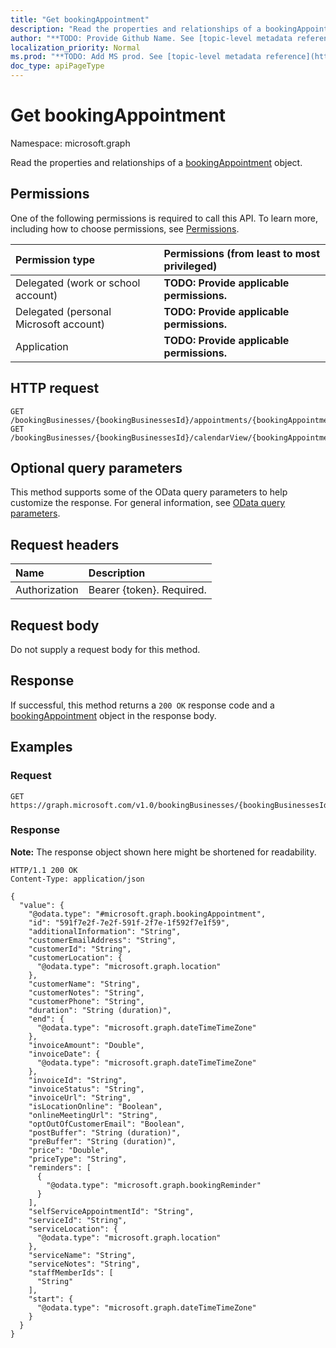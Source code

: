 ```yaml
---
title: "Get bookingAppointment"
description: "Read the properties and relationships of a bookingAppointment object."
author: "**TODO: Provide Github Name. See [topic-level metadata reference](https://msgo.azurewebsites.net/add/document/guidelines/metadata.html#topic-level-metadata)**"
localization_priority: Normal
ms.prod: "**TODO: Add MS prod. See [topic-level metadata reference](https://msgo.azurewebsites.net/add/document/guidelines/metadata.html#topic-level-metadata)**"
doc_type: apiPageType
---
```


# Get bookingAppointment
Namespace: microsoft.graph



Read the properties and relationships of a [bookingAppointment](../resources/bookingappointment.md) object.

## Permissions
One of the following permissions is required to call this API. To learn more, including how to choose permissions, see [Permissions](/graph/permissions-reference).

|Permission type|Permissions (from least to most privileged)|
|:---|:---|
|Delegated (work or school account)|**TODO: Provide applicable permissions.**|
|Delegated (personal Microsoft account)|**TODO: Provide applicable permissions.**|
|Application|**TODO: Provide applicable permissions.**|

## HTTP request

<!-- {
  "blockType": "ignored"
}
-->
``` http
GET /bookingBusinesses/{bookingBusinessesId}/appointments/{bookingAppointmentId}
GET /bookingBusinesses/{bookingBusinessesId}/calendarView/{bookingAppointmentId}
```

## Optional query parameters
This method supports some of the OData query parameters to help customize the response. For general information, see [OData query parameters](/graph/query-parameters).

## Request headers
|Name|Description|
|:---|:---|
|Authorization|Bearer {token}. Required.|

## Request body
Do not supply a request body for this method.

## Response

If successful, this method returns a `200 OK` response code and a [bookingAppointment](../resources/bookingappointment.md) object in the response body.

## Examples

### Request
<!-- {
  "blockType": "request",
  "name": "get_bookingappointment"
}
-->
``` http
GET https://graph.microsoft.com/v1.0/bookingBusinesses/{bookingBusinessesId}/appointments/{bookingAppointmentId}
```


### Response
**Note:** The response object shown here might be shortened for readability.
<!-- {
  "blockType": "response",
  "truncated": true,
  "@odata.type": "microsoft.graph.bookingAppointment"
}
-->
``` http
HTTP/1.1 200 OK
Content-Type: application/json

{
  "value": {
    "@odata.type": "#microsoft.graph.bookingAppointment",
    "id": "591f7e2f-7e2f-591f-2f7e-1f592f7e1f59",
    "additionalInformation": "String",
    "customerEmailAddress": "String",
    "customerId": "String",
    "customerLocation": {
      "@odata.type": "microsoft.graph.location"
    },
    "customerName": "String",
    "customerNotes": "String",
    "customerPhone": "String",
    "duration": "String (duration)",
    "end": {
      "@odata.type": "microsoft.graph.dateTimeTimeZone"
    },
    "invoiceAmount": "Double",
    "invoiceDate": {
      "@odata.type": "microsoft.graph.dateTimeTimeZone"
    },
    "invoiceId": "String",
    "invoiceStatus": "String",
    "invoiceUrl": "String",
    "isLocationOnline": "Boolean",
    "onlineMeetingUrl": "String",
    "optOutOfCustomerEmail": "Boolean",
    "postBuffer": "String (duration)",
    "preBuffer": "String (duration)",
    "price": "Double",
    "priceType": "String",
    "reminders": [
      {
        "@odata.type": "microsoft.graph.bookingReminder"
      }
    ],
    "selfServiceAppointmentId": "String",
    "serviceId": "String",
    "serviceLocation": {
      "@odata.type": "microsoft.graph.location"
    },
    "serviceName": "String",
    "serviceNotes": "String",
    "staffMemberIds": [
      "String"
    ],
    "start": {
      "@odata.type": "microsoft.graph.dateTimeTimeZone"
    }
  }
}
```

